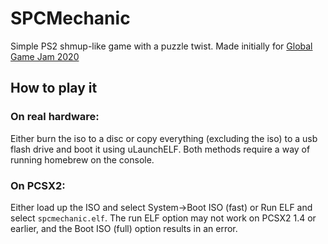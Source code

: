 # SPCMechanic

Simple PS2 shmup-like game with a puzzle twist.
Made initially for [Global Game Jam 2020](https://globalgamejam.org/2020/games/spcmechanic-9)

## How to play it

### On real hardware:
Either burn the iso to a disc or copy everything (excluding the iso) to a usb flash drive and boot it using uLaunchELF.
Both methods require a way of running homebrew on the console.

### On PCSX2:
Either load up the ISO and select System->Boot ISO (fast) or Run ELF and select `spcmechanic.elf`.
The run ELF option may not work on PCSX2 1.4 or earlier, and the Boot ISO (full) option results in an error.
